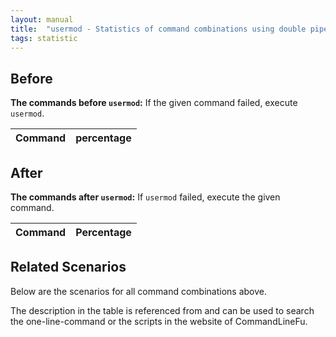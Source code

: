 ```yaml
---
layout: manual
title:  "usermod - Statistics of command combinations using double pipe"
tags: statistic
---
```


## Before

__The commands before `usermod`:__ If the given command failed, execute `usermod`.

| Command | percentage |
|--------|--------|



## After

__The commands after `usermod`:__ If `usermod` failed, execute the given command.

| Command | Percentage | 
|-------|--------|



## Related Scenarios

Below are the scenarios for all command combinations above.

The description in the table is referenced from and can be used to search the one-line-command or the scripts in the website of CommandLineFu.




